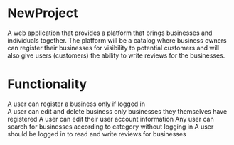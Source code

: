 # NewProject
A web application that provides a platform that brings businesses and individuals together. The platform will be a catalog where business owners can register their businesses for visibility to potential customers and will also give users (customers) the ability to write reviews for the businesses. 
# Functionality
A user can register a business only if logged in<br />
A user can edit and delete business only businesses they themselves have registered
A user can edit their user account information
Any user can search for businesses according to category without logging in
A user should be logged in to read and write reviews for businesses


